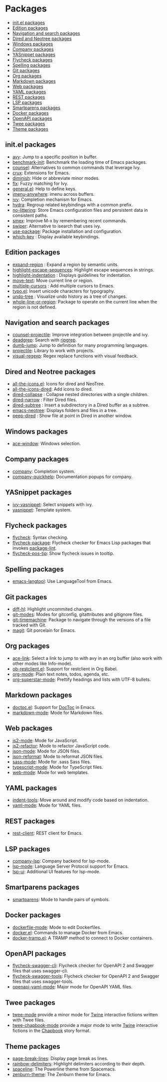 # Packages

<!-- START doctoc generated TOC please keep comment here to allow auto update -->
<!-- DON'T EDIT THIS SECTION, INSTEAD RE-RUN doctoc TO UPDATE -->


- [init.el packages](#initel-packages)
- [Edition packages](#edition-packages)
- [Navigation and search packages](#navigation-and-search-packages)
- [Dired and Neotree packages](#dired-and-neotree-packages)
- [Windows packages](#windows-packages)
- [Company packages](#company-packages)
- [YASnippet packages](#yasnippet-packages)
- [Flycheck packages](#flycheck-packages)
- [Spelling packages](#spelling-packages)
- [Git packages](#git-packages)
- [Org packages](#org-packages)
- [Markdown packages](#markdown-packages)
- [Web packages](#web-packages)
- [YAML packages](#yaml-packages)
- [REST packages](#rest-packages)
- [LSP packages](#lsp-packages)
- [Smartparens packages](#smartparens-packages)
- [Docker packages](#docker-packages)
- [OpenAPI packages](#openapi-packages)
- [Twee packages](#twee-packages)
- [Theme packages](#theme-packages)

<!-- END doctoc generated TOC please keep comment here to allow auto update -->

## init.el packages

- [avy](https://github.com/abo-abo/avy): Jump to a specific position in buffer.
- [benchmark-init](https://github.com/dholm/benchmark-init-el): Benchmark the loading time of Emacs packages.
- [counsel](https://github.com/abo-abo/swiper): Alternatives to common commands that leverage Ivy.
- [crux](https://github.com/bbatsov/crux): Extensions for Emacs.
- [diminish](https://github.com/emacsmirror/diminish): Hide or abbreviate minor modes.
- [flx](https://github.com/lewang/flx): Fuzzy matching for Ivy.
- [general.el](https://github.com/noctuid/general.el): Help to define keys.
- [imenu-anywhere](https://github.com/vspinu/imenu-anywhere): imenu across buffers.
- [ivy](https://github.com/abo-abo/swiper): Completion mechanism for Emacs.
- [hydra](https://github.com/abo-abo/hydra): Regroup related keybindings with a common prefix.
- [no-littering](https://github.com/emacscollective/no-littering): Store Emacs configuration files and persistent data in consistent paths.
- [smex](https://github.com/nonsequitur/smex): Improve M-x by remembering recent commands.
- [swiper](https://github.com/abo-abo/swiper): Alternative to isearch that uses ivy.
- [use-package](https://github.com/jwiegley/use-package): Package installation and configuration.
- [which-key](https://github.com/justbur/emacs-which-key) : Display available keybindings.

## Edition packages

- [expand-region](https://github.com/magnars/expand-region.el) : Expand a region by semantic units.
- [highlight-escape-sequences](https://github.com/dgutov/highlight-escape-sequences): Highlight escape sequences in strings.
- [highlight-indentation](https://github.com/antonj/Highlight-Indentation-for-Emacs) : Displays guidelines for indentation.
- [move-text](https://github.com/emacsfodder/move-text): Move current line or region.
- [multiple-cursors](https://github.com/magnars/multiple-cursors.el) : Add multiple cursors to Emacs.
- [typo.el](https://github.com/jorgenschaefer/typoel): Insert unicode characters for typography.
- [undo-tree](https://elpa.gnu.org/packages/undo-tree.html) : Visualize undo history as a tree of changes.
- [whole-line-or-region](https://github.com/purcell/whole-line-or-region): Package to operate on the current line when the region is not defined.

## Navigation and search packages

- [counsel-projectile](https://github.com/ericdanan/counsel-projectile): Improve integration between projectile and ivy.
- [deadgrep](https://github.com/Wilfred/deadgrep): Search with [ripgrep](https://github.com/BurntSushi/ripgrep).
- [dumb-jump](https://github.com/jacktasia/dumb-jump): Jump to definition for many programming languages.
- [projectile](https://github.com/bbatsov/projectile): Library to work with projects.
- [visual-regexp](https://github.com/benma/visual-regexp.el): Regex replace functions with visual feedback.

## Dired and Neotree packages

- [all-the-icons.el](https://github.com/domtronn/all-the-icons.el): Icons for dired and NeoTree.
- [all-the-icons-dired](https://github.com/jtbm37/all-the-icons-dired): Add icons to dired.
- [dired-collapse](https://github.com/Fuco1/dired-hacks#dired-collapse) : Collapse nested directories with a single children.
- [dired-narrow](https://github.com/Fuco1/dired-hacks#dired-narrow) : Filter Dired files.
- [dired-subtree](https://github.com/Fuco1/dired-hacks#dired-subtree) : Insert a subdirectory in a Dired buffer as a subtree.
- [emacs-neotree](https://github.com/jaypei/emacs-neotree): Displays folders and files in a tree.
- [peep-dired](https://github.com/asok/peep-dired) : Show file at point in Dired in another window.

## Windows packages

- [ace-window](https://github.com/abo-abo/ace-window): Windows selection.

## Company packages

- [company](https://company-mode.github.io/): Completion system.
- [company-quickhelp](https://github.com/expez/company-quickhelp): Documentation popups for company.

## YASnippet packages

- [ivy-yasnippet](https://github.com/mkcms/ivy-yasnippet): Select snippets with ivy.
- [yasnippet](https://github.com/capitaomorte/yasnippet): Template system.

## Flycheck packages

- [flycheck](https://github.com/flycheck/flycheck): Syntax checking.
- [flycheck-package](https://github.com/purcell/flycheck-package): Flycheck checker for Emacs Lisp packages that invokes [package-lint](https://github.com/purcell/package-lint).
- [flycheck-pos-tip](https://github.com/flycheck/flycheck-pos-tip): Show flycheck issues in tooltip.

## Spelling packages

- [emacs-langtool](https://github.com/mhayashi1120/Emacs-langtool): Use LanguageTool from Emacs.

## Git packages

- [diff-hl](https://github.com/dgutov/diff-hl): Highlight uncommited changes.
- [git-modes](https://github.com/magit/git-modes): Modes for gitconfig, gitattributes and gitignore files.
- [git-timemachine](https://gitlab.com/pidu/git-timemachine): Package to navigate through the versions of a file tracked with Git.
- [magit](https://github.com/magit/magit): Git porcelain for Emacs.

## Org packages

- [ace-link](https://github.com/abo-abo/ace-link): Select a link to jump to with avy in an org buffer (also work with other modes like Info-mode).
- [ob-restclient.el](https://github.com/alf/ob-restclient.el): Support for restclient in Org Babel.
- [org-mode](http://orgmode.org/): Plain text notes, todos, agenda, etc.
- [org-superstar-mode](https://github.com/integral-dw/org-superstar-mode): Prettify headings and lists with UTF-8 bullets.

## Markdown packages

- [doctoc.el](https://github.com/magoyette/doctoc.el): Support for [DocToc](https://github.com/thlorenz/doctoc) in Emacs.
- [markdown-mode](http://jblevins.org/projects/markdown-mode/): Mode for Markdown files.

## Web packages

- [js2-mode](https://github.com/mooz/js2-mode): Mode for JavaScript.
- [js2-refactor](https://github.com/magnars/js2-refactor.el): Mode to refactor JavaScript code.
- [json-mode](https://github.com/joshwnj/json-mode): Mode for JSON files.
- [json-reformat](https://github.com/gongo/json-reformat): Mode to reformat JSON files.
- [sass-mode](https://github.com/nex3/sass-mode): Mode for .sass Sass files.
- [typescript-mode](https://github.com/ananthakumaran/typescript.el): Mode for TypeScript files.
- [web-mode](http://web-mode.org/): Mode for web templates.

## YAML packages

- [indent-tools](https://gitlab.com/emacs-stuff/indent-tools): Move around and modify code based on indentation.
- [yaml-mode](https://github.com/yoshiki/yaml-mode): Mode for YAML files.

## REST packages

- [rest-client](https://github.com/pashky/restclient.el): REST client for Emacs.

## LSP packages

- [company-lsp](https://github.com/tigersoldier/company-lsp): Company backend for lsp-mode.
- [lsp-mode](https://github.com/emacs-lsp/lsp-mode): Language Server Protocol support for Emacs.
- [lsp-ui](https://github.com/emacs-lsp/lsp-ui): Additional UI features for lsp-mode.

## Smartparens packages

- [smartparens](https://github.com/Fuco1/smartparens): Mode to handle pairs of symbols.

## Docker packages

- [dockerfile-mode](https://github.com/spotify/dockerfile-mode): Mode to edit Dockerfiles.
- [docker.el](https://github.com/Silex/docker.el): Commands to manage Docker from Emacs.
- [docker-tramp.el](https://github.com/emacs-pe/docker-tramp.el): A TRAMP method to connect to Docker containers.

## OpenAPI packages

- [flycheck-swagger-cli](https://github.com/magoyette/flycheck-swagger-cli): Flycheck checker for OpenAPI 2 and Swagger files that uses swagger-cli.
- [flycheck-swagger-tools](https://github.com/magoyette/flycheck-swagger-tools): Flycheck checker for OpenAPI 2 and Swagger files that uses swagger-tools.
- [openapi-yaml-mode](https://github.com/magoyette/openapi-yaml-mode): Major mode for OpenAPI YAML files.

## Twee packages

- [twee-mode](https://github.com/magoyette/twee-mode) provide a minor mode for [Twine](http://twinery.org/) interactive fictions written with Twee files.
- [twee-chapbook-mode](https://github.com/magoyette/twee-chapbook-mode) provide a major mode to write [Twine](http://twinery.org/) interactive fictions in the [Chapbook](https://github.com/klembot/chapbook) story format.

## Theme packages

- [page-break-lines](https://github.com/purcell/page-break-lines): Display page break as lines.
- [rainbow-delimiters](https://github.com/Fanael/rainbow-delimiters): Highlight delimiters according to their depth.
- [spaceline](https://github.com/TheBB/spaceline): The Powerline theme from Spacemacs.
- [zenburn-theme](https://github.com/bbatsov/zenburn-emacs): The Zenburn theme for Emacs.
